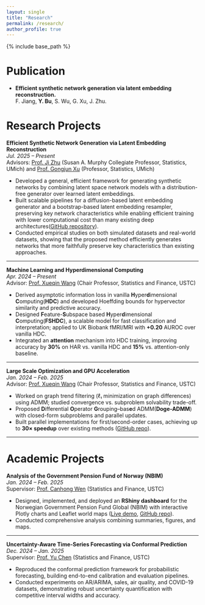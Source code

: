 ```yaml
---
layout: single
title: "Research"
permalink: /research/
author_profile: true
---
```


{% include base_path %}

Publication
======
- **Efficient synthetic network generation via latent embedding reconstruction.**  
  F. Jiang, **Y. Bu**, S. Wu, G. Xu, J. Zhu.
  
Research Projects
======
**Efficient Synthetic Network Generation via Latent Embedding Reconstruction**  
*Jul. 2025 – Present*  
Advisors: [Prof. Ji Zhu](https://dept.stat.lsa.umich.edu/~jizhu/) (Susan A. Murphy Collegiate Professor, Statistics, UMich) and [Prof. Gongjun Xu](https://lsa.umich.edu/stats/people/faculty/GongjunXu.html) (Professor, Statistics, UMich)

- Developed a general, efficient framework for generating synthetic networks by combining latent space network models with a distribution-free generator over learned latent embeddings.
- Built scalable pipelines for a diffusion-based latent embedding generator and a bootstrap-based latent embedding resampler, preserving key network characteristics while enabling efficient training with lower computational cost than many existing deep architectures([GitHub repository](https://github.com/SyNGLER/SyNGLER)).
- Conducted empirical studies on both simulated datasets and real-world datasets, showing that the proposed method efficiently generates networks that more faithfully preserve key characteristics than existing approaches.

---

**Machine Learning and Hyperdimensional Computing**  
*Apr. 2024 – Present*  
Advisor: [Prof. Xueqin Wang](https://bs.ustc.edu.cn/english/profile-650.html) (Chair Professor, Statistics and Finance, USTC)

- Derived asymptotic information loss in vanilla **H**yper**d**imensional **C**omputing(**HDC**) and developed Hoeffding bounds for hypervector similarity and predictive accuracy.  
- Designed **F**eature-**S**ubspace based **H**yper**d**imensional **C**omputing(**FSHDC**), a scalable model for fast classification and interpretation; applied to UK Biobank fMRI/MRI with **+0.20** AUROC over vanilla HDC.  
- Integrated an **attention** mechanism into HDC training, improving accuracy by **30%** on HAR vs. vanilla HDC and **15%** vs. attention-only baseline.

---

**Large Scale Optimization and GPU Acceleration**  
*Jan. 2024 – Feb. 2025*  
Advisor: [Prof. Xueqin Wang](https://bs.ustc.edu.cn/english/profile-650.html) (Chair Professor, Statistics and Finance, USTC)

- Worked on graph trend filtering (ℓ₁ minimization on graph differences) using ADMM; studied convergence vs. subproblem solvability trade-off.  
- Proposed **D**ifferential **O**perator **G**rouping–bas**e**d ADMM(**Doge-ADMM**) with closed-form subproblems and parallel updates.  
- Built parallel implementations for first/second-order cases, achieving up to **30× speedup** over existing methods ([GitHub repo](https://github.com/byn1002/Doge-ADMM)).

---

Academic Projects
======

**Analysis of the Government Pension Fund of Norway (NBIM)**  
*Jan. 2024 – Feb. 2025*  
Supervisor: [Prof. Canhong Wen](https://bs.ustc.edu.cn/english/profile-352.html) (Statistics and Finance, USTC)

- Designed, implemented, and deployed an **RShiny dashboard** for the Norwegian Government Pension Fund Global (NBIM) with interactive Plotly charts and Leaflet world maps ([Live demo](https://byn1002.shinyapps.io/nbim/), [GitHub repo](https://github.com/byn1002/nbim)).  
- Conducted comprehensive analysis combining summaries, figures, and maps.

---

**Uncertainty-Aware Time-Series Forecasting via Conformal Prediction**  
*Dec. 2024 – Jan. 2025*  
Supervisor: [Prof. Yu Chen](http://staff.ustc.edu.cn/~cyu/) (Statistics and Finance, USTC)

- Reproduced the conformal prediction framework for probabilistic forecasting, building end-to-end calibration and evaluation pipelines.  
- Conducted experiments on AR/ARIMA, sales, air quality, and COVID-19 datasets, demonstrating robust uncertainty quantification with competitive interval widths and accuracy.

